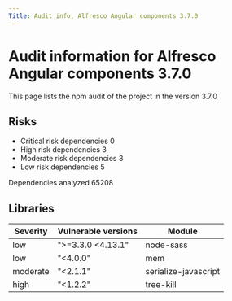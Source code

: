 ```yaml
---
Title: Audit info, Alfresco Angular components 3.7.0
---
```


# Audit information for Alfresco Angular components  3.7.0

This page lists the npm audit of the project in the version 3.7.0

## Risks

- Critical risk dependencies 0
- High risk dependencies 3
- Moderate risk dependencies 3
- Low risk dependencies 5

Dependencies analyzed 65208

## Libraries


| Severity | Vulnerable versions | Module |
| --- | --- | --- |
|low | &#34;&gt;=3.3.0 &lt;4.13.1&#34; | node-sass |
|low | &#34;&lt;4.0.0&#34; | mem |
|moderate | &#34;&lt;2.1.1&#34; | serialize-javascript |
|high | &#34;&lt;1.2.2&#34; | tree-kill |

